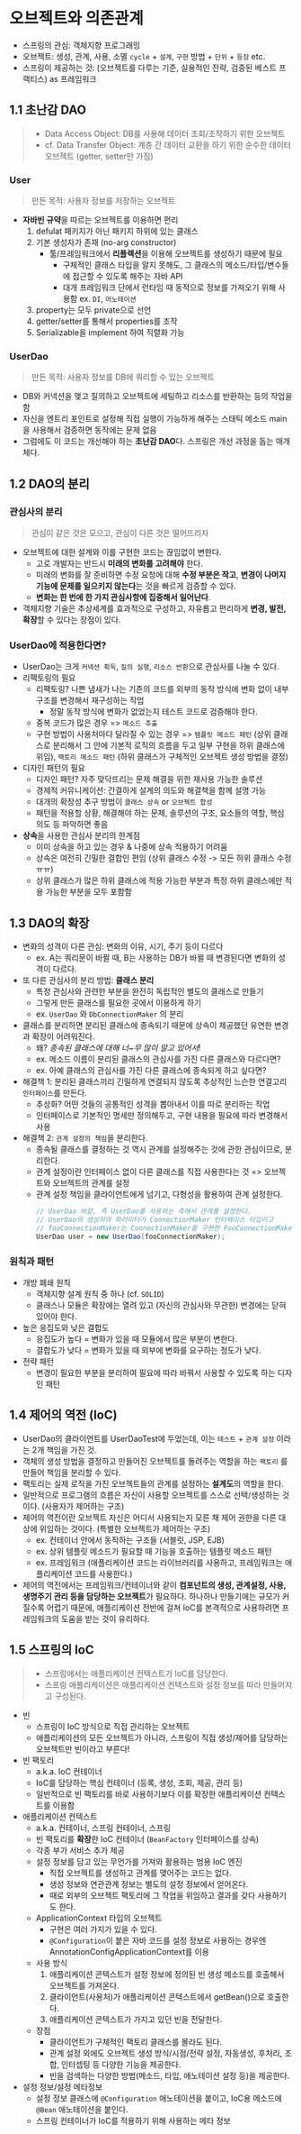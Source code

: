 # 오브젝트와 의존관계
- 스프링의 관심: 객체지향 프로그래밍
- 오브젝트: 생성, 관계, 사용, 소멸 `cycle` + `설계`, `구현` 방법 + `단위` + `등장` etc.
- 스프링이 제공하는 것: (오브젝트를 다루는 기준, 실용적인 전략, 검증된 베스트 프랙티스) as 프레임워크

## 1.1 초난감 DAO
> - Data Access Object: DB를 사용해 데이터 조회/조작하기 위한 오브젝트
> - cf. Data Transfer Object: 계층 간 데이터 교환을 하기 위한 순수한 데이터 오브젝트 (getter, setter만 가짐)

### User
> 만든 목적: 사용자 정보를 저장하는 오브젝트
- **자바빈 규약**을 따르는 오브젝트를 이용하면 편리
    1. defulat 패키지가 아닌 패키지 하위에 있는 클래스
    2. 기본 생성자가 존재 (no-arg constructor)
        + 툴/프레임워크에서 **리플렉션**을 이용해 오브젝트를 생성하기 때문에 필요
            * 구체적인 클래스 타입을 알지 못해도, 그 클래스의 메소드/타입/변수들에 접근할 수 있도록 해주는 자바 API
            * 대개 프레임워크 단에서 런타임 때 동적으로 정보를 가져오기 위해 사용함 ex. `DI`, `어노테이션`
    3. property는 모두 private으로 선언
    4. getter/setter를 통해서 properties를 조작
    5. Serializable을 implement 하여 직렬화 가능

### UserDao
> 만든 목적: 사용자 정보를 DB에 쿼리할 수 있는 오브젝트
- DB와 커넥션을 맺고 질의하고 오브젝트에 세팅하고 리소스를 반환하는 등의 작업을 함
- 자신을 엔트리 포인트로 설정해 직접 실행이 가능하게 해주는 스태틱 메소드 main을 사용해서 검증하면 동작에는 문제 없음
- 그럼에도 이 코드는 개선해야 하는 **초난감 DAO**다. 스프링은 개선 과정을 돕는 매개체다.


## 1.2 DAO의 분리

### 관심사의 분리
> 관심이 같은 것은 모으고, 관심이 다른 것은 떨어뜨리자
- 오브젝트에 대한 설계와 이를 구현한 코드는 끊임없이 변한다.
    * 고로 개발자는 반드시 **미래의 변화를 고려해야** 한다.
    * 미래의 변화를 잘 준비하면 수정 요청에 대해 **수정 부분은 작고**, **변경이 나머지 기능에 문제를 일으키지 않는다**는 것을 빠르게 검증할 수 있다.
    * **변화는 한 번에 한 가지 관심사항에 집중해서 일어난다**.
- 객체지향 기술은 추상세계를 효과적으로 구성하고, 자유롭고 편리하게 **변경, 발전, 확장**할 수 있다는 장점이 있다.

### UserDao에 적용한다면?
- UserDao는 크게 `커넥션 획득`, `질의 실행`, `리소스 반환`으로 관심사를 나눌 수 있다.
- 리팩토링의 필요
    * 리팩토링? 나쁜 냄새가 나는 기존의 코드를 외부의 동작 방식에 변화 없이 내부 구조를 변경해서 재구성하는 작업
        + 정말 동작 방식에 변화가 없었는지 테스트 코드로 검증해야 한다.
    * 중복 코드가 많은 경우 => `메소드 추출`
    * 구현 방법이 사용처마다 달라질 수 있는 경우 => `템플릿 메소드 패턴` (상위 클래스로 분리해서 그 안에 기본적 로직의 흐름을 두고 일부 구현을 하위 클래스에 위임), `팩토리 메소드 패턴` (하위 클래스가 구체적인 오브젝트 생성 방법을 결정)
- 디자인 패턴의 필요
    * 디자인 패턴? 자주 맞닥뜨리는 문제 해결을 위한 재사용 가능한 솔루션
    * 경제적 커뮤니케이션: 간결하게 설계의 의도와 해결책을 함께 설명 가능
    * 대개의 확장성 추구 방법이 `클래스 상속` or `오브젝트 합성`
    * 패턴을 적용할 상황, 해결해야 하는 문제, 솔루션의 구조, 요소들의 역할, 핵심 의도 등 파악하면 좋음
- **상속**을 사용한 관심사 분리의 한계점
    * 이미 상속을 하고 있는 경우 & 나중에 상속 적용하기 어려움
    * 상속은 여전히 긴밀한 결합인 편임 (상위 클래스 수정 -> 모든 하위 클래스 수정 ㅠㅠ)
    * 상위 클래스가 많은 하위 클래스에 적용 가능한 부분과 특정 하위 클래스에만 적용 가능한 부분을 모두 포함함


## 1.3 DAO의 확장
- 변화의 성격이 다른 관심: 변화의 이유, 시기, 주기 등이 다르다
    * ex. A는 쿼리문이 바뀔 때, B는 사용하는 DB가 바뀔 때 변경된다면 변화의 성격이 다르다.
- 또 다른 관심사의 분리 방법: **클래스 분리**
    * 특정 관심사와 관련한 부분을 완전히 독립적인 별도의 클래스로 만들기
    * 그렇게 만든 클래스를 필요한 곳에서 이용하게 하기
    * ex. `UserDao` 와 `DbConnectionMaker` 의 분리
- 클래스를 분리하면 분리된 클래스에 종속되기 때문에 상속이 제공했던 유연한 변경과 확장이 어려워진다.
    * 왜? *종속된 클래스에 대해 너~무 많이 알고 있어서*!
    * ex. 메소드 이름이 분리된 클래스의 관심사를 가진 다른 클래스와 다르다면?
    * ex. 아예 클래스의 관심사를 가진 다른 클래스에 종속되게 하고 싶다면?
- 해결책 1: 분리된 클래스끼리 긴밀하게 연결되지 않도록 추상적인 느슨한 연결고리 `인터페이스`를 만든다.
    * 추상화? 어떤 것들의 공통적인 성격을 뽑아내서 이를 따로 분리하는 작업
    * 인터페이스로 기본적인 명세만 정의해두고, 구현 내용을 필요에 따라 변경해서 사용
- 해결책 2: `관계 설정의 책임`을 분리한다.
    * 종속될 클래스를 결정하는 것 역시 관계를 설정해주는 것에 관한 관심이므로, 분리한다.
    * 관계 설정이란 인터페이스 없이 다른 클래스를 직접 사용한다는 것 => 오브젝트와 오브젝트의 관계를 설정
    * 관계 설정 책임을 클라이언트에게 넘기고, 다형성을 활용하여 관계 설정한다.
      ```java
      // UserDao 바깥, 즉 UserDao를 사용하는 측에서 관계를 설정한다.
      // UserDao의 생성자의 파라미터가 ConnectionMaker 인터페이스 타입이고
      // fooConnectionMaker는 ConnectionMaker를 구현한 FooConnectionMaker의 인스턴스
      UserDao user = new UserDao(fooConnectionMaker);
      ```

### 원칙과 패턴
- 개방 폐쇄 원칙
    * 객체지향 설계 원칙 중 하나 (cf. `SOLID`)
    * 클래스나 모듈은 확장에는 열려 있고 (자신의 관심사와 무관한) 변경에는 닫혀 있어야 한다.
- 높은 응집도와 낮은 결합도
    * 응집도가 높다 = 변화가 있을 때 모듈에서 많은 부분이 변한다.
    * 결합도가 낮다 = 변화가 있을 때 외부에 변화를 요구하는 정도가 낮다.
- 전략 패턴
    * 변경이 필요한 부분을 분리하여 필요에 따라 바꿔서 사용할 수 있도록 하는 디자인 패턴


## 1.4 제어의 역전 (IoC)
- UserDao의 클라이언트를 UserDaoTest에 두었는데, 이는 `테스트` + `관계 설정` 이라는 2개 책임을 가진 것.
- 객체의 생성 방법을 결정하고 만들어진 오브젝트를 돌려주는 역할을 하는 `팩토리` 를 만들어 책임을 분리할 수 있다.
- 팩토리는 실제 로직을 가진 오브젝트들의 관계를 설정하는 **설계도**의 역할을 한다.
- 일반적으로 프로그램의 흐름은 자신이 사용할 오브젝트를 스스로 선택/생성하는 것이다. (사용자가 제어하는 구조)
- 제어의 역전이란 오브젝트 자신은 어디서 사용되는지 모른 채 제어 권한을 다른 대상에 위임하는 것이다. (특별한 오브젝트가 제어하는 구조)
    * ex. 컨테이너 안에서 동작하는 구조들 (서블릿, JSP, EJB)
    * ex. 상위 템플릿 메소드가 필요할 때 기능을 호출하는 템플릿 메소드 패턴
    * ex. 프레임워크 (애플리케이션 코드는 라이브러리를 사용하고, 프레임워크는 애플리케이션 코드를 사용한다.)
- 제어의 역전에서는 프레임워크/컨테이너와 같이 **컴포넌트의 생성, 관계설정, 사용, 생명주기 관리 등을 담당하는 오브젝트**가 필요하다. 하나하나 만들기에는 규모가 커질수록 어렵기 때문에, 애플리케이션 전반에 걸쳐 IoC를 본격적으로 사용하려면 프레임워크의 도움을 받는 것이 유리하다.


## 1.5 스프링의 IoC
> - 스프링에서는 애플리케이션 컨텍스트가 IoC를 담당한다.
> - 스프링 애플리케이션은 애플리케이션 컨텍스트와 설정 정보를 따라 만들어지고 구성된다.
- 빈
    * 스프링이 IoC 방식으로 직접 관리하는 오브젝트
    * 애플리케이션의 모든 오브젝트가 아니라, 스프링이 직접 생성/제어를 담당하는 오브젝트만 빈이라고 부른다!
- 빈 팩토리
    * a.k.a. IoC 컨테이너
    * IoC를 담당하는 핵심 컨테이너 (등록, 생성, 조회, 제공, 관리 등)
    * 일반적으로 빈 팩토리를 바로 사용하기보다 이를 확장한 애플리케이션 컨텍스트를 이용함
- 애플리케이션 컨텍스트
    * a.k.a. 컨테이너, 스프링 컨테이너, 스프링
    * 빈 팩토리를 **확장**한 IoC 컨테이너 (`BeanFactory` 인터페이스를 상속)
    * 각종 부가 서비스 추가 제공
    * 설정 정보를 담고 있는 무언가를 가져와 활용하는 범용 IoC 엔진
        + 직접 오브젝트를 생성하고 관계를 맺어주는 코드는 없다.
        + 생성 정보와 연관관계 정보는 별도의 설정 정보에서 얻어온다.
        + 때로 외부의 오브젝트 팩토리에 그 작업을 위임하고 결과를 갖다 사용하기도 한다.
    * ApplicationContext 타입의 오브젝트
        + 구현은 여러 가지가 있을 수 있다.
        + `@Configuration`이 붙은 자바 코드를 설정 정보로 사용하는 경우엔 AnnotationConfigApplicationContext를 이용
    * 사용 방식
        1. 애플리케이션 콘텍스트가 설정 정보에 정의된 빈 생성 메소드를 호출해서 오브젝트를 가져온다.
        2. 클라이언트(사용처)가 애플리케이션 콘텍스트에서 getBean()으로 호출한다.
        3. 애플리케이션 콘텍스트가 가지고 있던 빈을 전달한다.
    * 장점
        + 클라이언트가 구체적인 팩토리 클래스를 몰라도 된다.
        + 관계 설정 외에도 오브젝트 생성 방식/시점/전략 설정, 자동생성, 후처리, 조합, 인터셉팅 등 다양한 기능을 제공한다.
        + 빈을 검색하는 다양한 방법(메소드, 타입, 애노테이션 설정 등)을 제공한다.
- 설정 정보/설정 메타정보
    * 설정 정보 클래스에 `@Configuration` 애노테이션을 붙이고, IoC용 메소드에 `@Bean` 애노테이션을 붙인다.
    * 스프링 컨테이너가 IoC를 적용하기 위해 사용하는 메타 정보